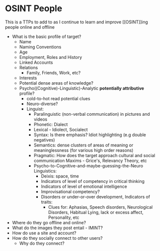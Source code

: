 # OSINT People

This is a TTPs to add to as I continue to learn and improve [[OSINT]]ing people online and offline 

- What is the basic profile of target?
	- Name
	- Naming Conventions
	- Age
	- Employment, Roles and History
	- Linked Accounts
	- Relations 
		- Family, Friends, Work, etc?
	- Interests	
	- Potential dense areas of knowledge? 
	- Psycho((Cognitive)-Linguistic)-Analytic **potentially attributive** profile?
		- cold-to-hot read potential clues 
		- Neuro-diverse? 
		- Linguist:
			- Paralinguistic (non-verbal communication) in pictures and videos
			- Phonetic: Dialect
			- Lexical - Idiolect, Socialect
			- Syntax: Is there emphasis? Idiot highlighting (e.g double negatives)
			- Semantics: dense clusters of areas of meaning or meaninglessness (for various high order reasons)
			- Pragmatic: How does the target approach cultural and social communication Maxims - Grice's, Relevancy Theory, etc 
			- Psycho-to-Cognitive-and-maybe-guessing-the-Neuro Linguistics: 
				- Deixis: space, time
				- Indicators of level of competency in critical thinking 
				- Indicators of level of emotional intelligence
				- Improvisational competency?
				- Disorders or under-or-over development, Indicators of traits:
					- Clues for: Aphasias, Speech disorders, Neurological Disorders, Habitual Lying, lack or excess affect, Personality, etc 
- Where do they go offline and online?  
- What do the images they post entail - IMINT?
- How do use a site and account?
- How do they socially connect to other users?
	- Why do they connect?
